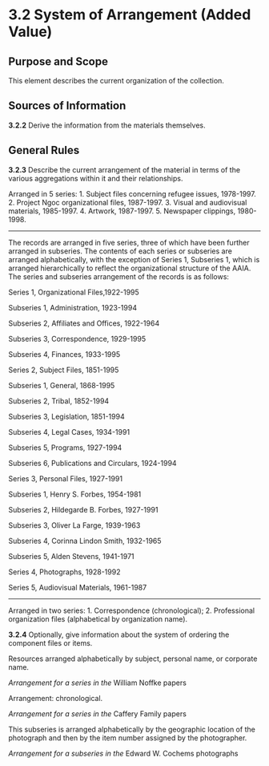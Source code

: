 # 3.2 System of Arrangement (Added Value)

## Purpose and Scope

This element describes the current organization of the collection.

## Sources of Information

**3.2.2** Derive the information from the materials themselves.

## General Rules

**3.2.3** Describe the current arrangement of the material in terms of the various aggregations within it and their relationships.

<p class="dacs-example">Arranged in 5 series: 1. Subject files concerning refugee issues, 1978-1997. 2. Project Ngoc organizational files, 1987-1997. 3. Visual and audiovisual materials, 1985-1997. 4. Artwork, 1987-1997. 5. Newspaper clippings, 1980-1998.</p>

------------------------

<p class="dacs-example">The records are arranged in five series, three of which have been further arranged in subseries. The contents of each series or subseries are arranged alphabetically, with the exception of Series 1, Subseries 1, which is arranged hierarchically to reflect the organizational structure of the AAIA. The series and subseries arrangement of the records is as follows:</p>

<p class="dacs-example">Series 1, Organizational Files,1922-1995</p>
<p class="dacs-example">Subseries 1, Administration, 1923-1994</p>
<p class="dacs-example">Subseries 2, Affiliates and Offices, 1922-1964</p>
<p class="dacs-example">Subseries 3, Correspondence, 1929-1995</p>
<p class="dacs-example">Subseries 4, Finances, 1933-1995</p>

<p class="dacs-example">Series 2, Subject Files, 1851-1995</p>
<p class="dacs-example">Subseries 1, General, 1868-1995</p>
<p class="dacs-example">Subseries 2, Tribal, 1852-1994</p>
<p class="dacs-example">Subseries 3, Legislation, 1851-1994</p>
<p class="dacs-example">Subseries 4, Legal Cases, 1934-1991</p>
<p class="dacs-example">Subseries 5, Programs, 1927-1994</p>
<p class="dacs-example">Subseries 6, Publications and Circulars, 1924-1994</p>

<p class="dacs-example">Series 3, Personal Files, 1927-1991</p>
<p class="dacs-example">Subseries 1, Henry S. Forbes, 1954-1981</p>
<p class="dacs-example">Subseries 2, Hildegarde B. Forbes, 1927-1991</p>
<p class="dacs-example">Subseries 3, Oliver La Farge, 1939-1963</p>
<p class="dacs-example">Subseries 4, Corinna Lindon Smith, 1932-1965</p>
<p class="dacs-example">Subseries 5, Alden Stevens, 1941-1971</p>

<p class="dacs-example">Series 4, Photographs, 1928-1992</p>
<p class="dacs-example">Series 5, Audiovisual Materials, 1961-1987</p>

------------------------

<p class="dacs-example">Arranged in two series: 1. Correspondence (chronological); 2. Professional organization files (alphabetical by organization name).</p>

**3.2.4** Optionally, give information about the system of ordering the component files or items.

<p class="dacs-example">Resources arranged alphabetically by subject, personal name, or corporate name.</p>
<p class="dacs-example"><em>Arrangement for a series in the</em> William Noffke papers</p>

<p class="dacs-example">Arrangement: chronological.</p>
<p class="dacs-example"><em>Arrangement for a series in the</em> Caffery Family papers</p>

<p class="dacs-example">This subseries is arranged alphabetically by the geographic location of the photograph and then by the item number assigned by the photographer.</p>
<p class="dacs-example"><em>Arrangement for a subseries in the</em> Edward W. Cochems photographs</p>
